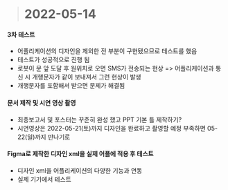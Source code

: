 ># 2022-05-14

#### 3차 테스트
* 어플리케이션의 디자인을 제외한 전 부분이 구현됐으므로 테스트를 했음
* 테스트가 성공적으로 진행 됨
* 로봇이 문 앞 도달 후 원위치로 오면 SMS가 전송되는 현상 => 어플리케이션과 통신 시 개행문자가 같이 보내져서 그런 현상이 발생
* 개행문자를 포함해서 받으면 문제가 해결됨

#### 문서 제작 및 시연 영상 촬영
* 최종보고서 및 포스터는 꾸준히 완성 했고 PPT 기본 틀 제작하기?
* 시연영상은 2022-05-21(토)까지 디자인을 완료하고 촬영할 예정 부족하면 05-22(일)까지 만나기로

#### Figma로 제작한 디자인 xml을 실제 어플에 적용 후 테스트
* 디자인 xml을 어플리케이션의 다양한 기능과 연동
* 실제 기기에서 테스트

